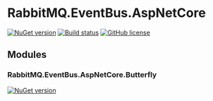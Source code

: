 # RabbitMQ.EventBus.AspNetCore
[![NuGet version](https://badge.fury.io/nu/RabbitMQ.EventBus.AspNetCore.svg)](https://badge.fury.io/nu/RabbitMQ.EventBus.AspNetCore)
[![Build status](https://ci.appveyor.com/api/projects/status/i4ihb5lhirj5l932?svg=true)](https://ci.appveyor.com/project/ojdev/rabbitmq-eventbus-aspnetcore)
[![GitHub license](https://img.shields.io/badge/license-MIT-blue.svg)](https://github.com/ojdev/RabbitMQ.EventBus.AspNetCore/raw/master/LICENSE)

## Modules
### RabbitMQ.EventBus.AspNetCore.Butterfly
[![NuGet version](https://badge.fury.io/nu/RabbitMQ.EventBus.AspNetCore.Butterfly.svg)](https://badge.fury.io/nu/RabbitMQ.EventBus.AspNetCore.Butterfly)
